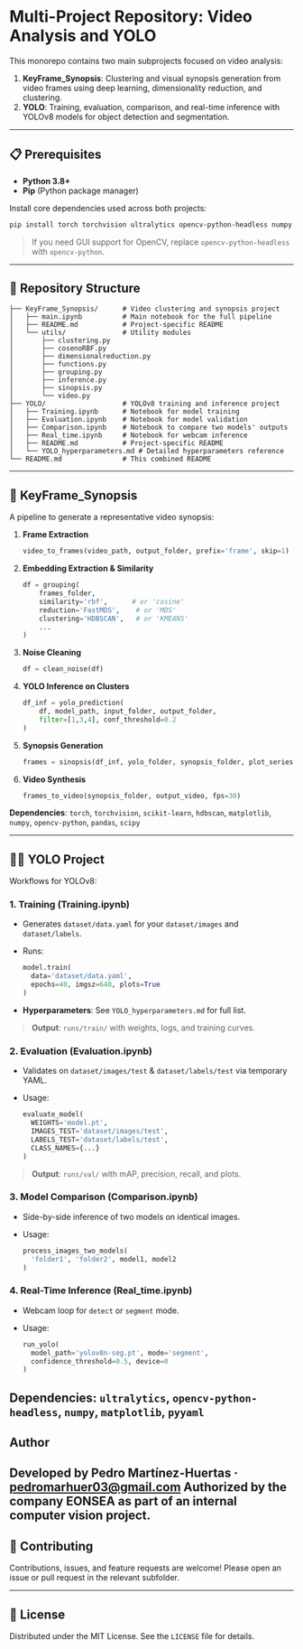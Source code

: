 # Multi-Project Repository: Video Analysis and YOLO

This monorepo contains two main subprojects focused on video analysis:

1. **KeyFrame\_Synopsis**: Clustering and visual synopsis generation from video frames using deep learning, dimensionality reduction, and clustering.
2. **YOLO**: Training, evaluation, comparison, and real-time inference with YOLOv8 models for object detection and segmentation.

---

## 📋 Prerequisites

* **Python 3.8+**
* **Pip** (Python package manager)

Install core dependencies used across both projects:

```bash
pip install torch torchvision ultralytics opencv-python-headless numpy matplotlib pyyaml scikit-learn hdbscan pandas tqdm scipy
```

> If you need GUI support for OpenCV, replace `opencv-python-headless` with `opencv-python`.

---

## 📂 Repository Structure

```text
├── KeyFrame_Synopsis/      # Video clustering and synopsis project
│   ├── main.ipynb          # Main notebook for the full pipeline
│   ├── README.md           # Project-specific README
│   └── utils/              # Utility modules
│       ├── clustering.py
│       ├── cosenoRBF.py
│       ├── dimensionalreduction.py
│       ├── functions.py
│       ├── grouping.py
│       ├── inference.py
│       ├── sinopsis.py
│       └── video.py
├── YOLO/                   # YOLOv8 training and inference project
│   ├── Training.ipynb      # Notebook for model training
│   ├── Evaluation.ipynb    # Notebook for model validation
│   ├── Comparison.ipynb    # Notebook to compare two models' outputs
│   ├── Real_time.ipynb     # Notebook for webcam inference
│   ├── README.md           # Project-specific README
│   └── YOLO_hyperparameters.md # Detailed hyperparameters reference
└── README.md               # This combined README
```

---

## 🔧 KeyFrame\_Synopsis

A pipeline to generate a representative video synopsis:

1. **Frame Extraction**

   ```python
   video_to_frames(video_path, output_folder, prefix='frame', skip=1)
   ```
2. **Embedding Extraction & Similarity**

   ```python
   df = grouping(
       frames_folder,
       similarity='rbf',      # or 'cosine'
       reduction='FastMDS',    # or 'MDS'
       clustering='HDBSCAN',   # or 'KMEANS'
       ...
   )
   ```
3. **Noise Cleaning**

   ```python
   df = clean_noise(df)
   ```
4. **YOLO Inference on Clusters**

   ```python
   df_inf = yolo_prediction(
       df, model_path, input_folder, output_folder,
       filter=[1,3,4], conf_threshold=0.2
   )
   ```
5. **Synopsis Generation**

   ```python
   frames = sinopsis(df_inf, yolo_folder, synopsis_folder, plot_series=True)
   ```
6. **Video Synthesis**

   ```python
   frames_to_video(synopsis_folder, output_video, fps=30)
   ```

**Dependencies**: `torch`, `torchvision`, `scikit-learn`, `hdbscan`, `matplotlib`, `numpy`, `opencv-python`, `pandas`, `scipy`

---

## 🏋️‍♂️ YOLO Project

Workflows for YOLOv8:

### 1. Training (Training.ipynb)

* Generates `dataset/data.yaml` for your `dataset/images` and `dataset/labels`.
* Runs:

  ```python
  model.train(
    data='dataset/data.yaml',
    epochs=40, imgsz=640, plots=True
  )
  ```
* **Hyperparameters**: See `YOLO_hyperparameters.md` for full list.

> **Output**: `runs/train/` with weights, logs, and training curves.

### 2. Evaluation (Evaluation.ipynb)

* Validates on `dataset/images/test` & `dataset/labels/test` via temporary YAML.
* Usage:

  ```python
  evaluate_model(
    WEIGHTS='model.pt',
    IMAGES_TEST='dataset/images/test',
    LABELS_TEST='dataset/labels/test',
    CLASS_NAMES={...}
  )
  ```

> **Output**: `runs/val/` with mAP, precision, recall, and plots.

### 3. Model Comparison (Comparison.ipynb)

* Side-by-side inference of two models on identical images.
* Usage:

  ```python
  process_images_two_models(
    'folder1', 'folder2', model1, model2
  )
  ```

### 4. Real-Time Inference (Real\_time.ipynb)

* Webcam loop for `detect` or `segment` mode.
* Usage:

  ```python
  run_yolo(
    model_path='yolov8n-seg.pt', mode='segment',
    confidence_threshold=0.5, device=0
  )
  ```

**Dependencies**: `ultralytics`, `opencv-python-headless`, `numpy`, `matplotlib`, `pyyaml`
---

## Author

Developed by **Pedro Martínez-Huertas** · pedromarhuer03@gmail.com
Authorized by the company **EONSEA** as part of an internal computer vision project.
---

## 🤝 Contributing

Contributions, issues, and feature requests are welcome! Please open an issue or pull request in the relevant subfolder.

---

## 📄 License

Distributed under the MIT License. See the `LICENSE` file for details.
